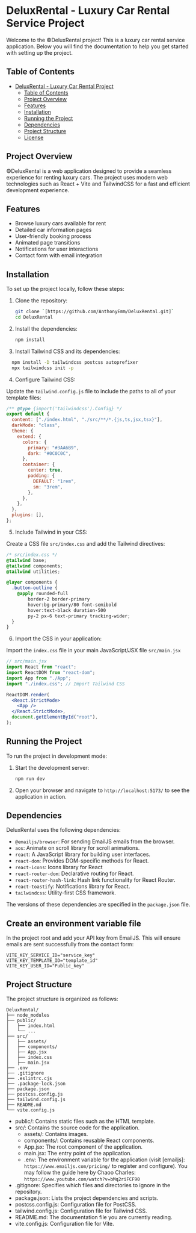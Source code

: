 # DeluxRental - Luxury Car Rental Service Project

Welcome to the &copy;DeluxRental project! This is a luxury car rental service application. Below you will find the documentation to help you get started with setting up the project.

## Table of Contents

- [DeluxRental - Luxury Car Rental Project](#deluxrental---luxury-car-rental-project)
  - [Table of Contents](#table-of-contents)
  - [Project Overview](#project-overview)
  - [Features](#features)
  - [Installation](#installation)
  - [Running the Project](#running-the-project)
  - [Dependencies](#dependencies)
  - [Project Structure](#project-structure)
  - [License](#license)

## Project Overview

&copy;DeluxRental is a web application designed to provide a seamless experience for renting luxury cars. The project uses modern web technologies such as React + Vite and TailwindCSS for a fast and efficient development experience.

## Features

- Browse luxury cars available for rent
- Detailed car information pages
- User-friendly booking process
- Animated page transitions
- Notifications for user interactions
- Contact form with email integration

## Installation

To set up the project locally, follow these steps:

1. Clone the repository:
   ```sh
   git clone `[https://github.com/AnthonyEmm/DeluxRental.git]`
   cd DeluxRental
   ```
2. Install the dependencies:

   ```sh
   npm install
   ```

3. Install Tailwind CSS and its dependencies:

```sh
  npm install -D tailwindcss postcss autoprefixer
  npx tailwindcss init -p
```

4. Configure Tailwind CSS:

Update the `tailwind.config.js` file to include the paths to all of your template files:

```js
/** @type {import('tailwindcss').Config} */
export default {
  content: ["./index.html", "./src/**/*.{js,ts,jsx,tsx}"],
  darkMode: "class",
  theme: {
    extend: {
      colors: {
        primary: "#3AA6B9",
        dark: "#0C0C0C",
      },
      container: {
        center: true,
        padding: {
          DEFAULT: "1rem",
          sm: "3rem",
        },
      },
    },
  },
  plugins: [],
};
```

5. Include Tailwind in your CSS:

Create a CSS file `src/index.css` and add the Tailwind directives:

```css
/* src/index.css */
@tailwind base;
@tailwind components;
@tailwind utilities;

@layer components {
  .button-outline {
    @apply rounded-full
        border-2 border-primary
        hover:bg-primary/80 font-semibold
        hover:text-black duration-500 
        py-2 px-6 text-primary tracking-wider;
  }
}
```

6. Import the CSS in your application:

Import the `index.css` file in your main JavaScript/JSX file `src/main.jsx`

```jsx
// src/main.jsx
import React from "react";
import ReactDOM from "react-dom";
import App from "./App";
import "./index.css"; // Import Tailwind CSS

ReactDOM.render(
  <React.StrictMode>
    <App />
  </React.StrictMode>,
  document.getElementById("root"),
);
```

## Running the Project

To run the project in development mode:

1. Start the development server:
   ```sh
   npm run dev
   ```
2. Open your browser and navigate to `http://localhost:5173/` to see the application in action.

## Dependencies

DeluxRental uses the following dependencies:

- `@emailjs/browser`: For sending EmailJS emails from the browser.
- `aos`: Animate on scroll library for scroll animations.
- `react`: A JavaScript library for building user interfaces.
- `react-dom`: Provides DOM-specific methods for React.
- `react-icons`: Icons library for React
- `react-router-dom`: Declarative routing for React.
- `react-router-hash-link`: Hash link functionality for React Router.
- `react-toastify`: Notifications library for React.
- `tailwindcss`: Utility-first CSS framework.

The versions of these dependencies are specified in the `package.json` file.

## Create an environment variable file

In the project root and add your API key from EmailJS. This will ensure emails are sent successfully from the contact form:

```
VITE_KEY_SERVICE_ID="service_key"
VITE_KEY_TEMPLATE_ID="template_id"
VITE_KEY_USER_ID="Public_key"
```

## Project Structure

The project structure is organized as follows:

```arduino
DeluxRental/
├── node_modules
├── public/
│   ├── index.html
│   └── ...
├── src/
│   ├── assets/
│   ├── components/
│   ├── App.jsx
│   ├── index.css
│   ├── main.jsx
├── .env
├── .gitignore
├── .eslintrc.cjs
├── .package-lock.json
├── package.json
├── postcss.config.js
├── tailwind.config.js
├── README.md
└── vite.config.js
```

- public/: Contains static files such as the HTML template.
- src/: Contains the source code for the application.
  - assets/: Contains images.
  - components/: Contains reusable React components.
  - App.jsx: The root component of the application.
  - main.jsx: The entry point of the application.
  - .env: The environment variable for the application (visit [emailjs]: `https://www.emailjs.com/pricing/` to register and configure). You may follow the guide here by Chaoo Charles: `https://www.youtube.com/watch?v=bMq2riFCF90`
- .gitignore: Specifies which files and directories to ignore in the repository.
- package.json: Lists the project dependencies and scripts.
- postcss.config.js: Configuration file for PostCSS.
- tailwind.config.js: Configuration file for Tailwind CSS.
- README.md: The documentation file you are currently reading.
- vite.config.js: Configuration file for Vite.



